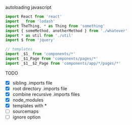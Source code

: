 autoloading
javascript

```js
import React from 'react'
import _ from 'lodash'
import TheThing, * as Thing from 'something'
import { someMethod, anotherMethod } from './whatever'
import * as util from './util'
import $ from 'jquery'

// templates
import _$1_ from 'components/*'
import _$1_Page from 'components/pages/*'
import _$1__$2_Page from 'components/app/*/pages/*'
```

TODO

- [x] sibling .imports file
- [x] root directory .imports file
- [x] combine recursive .imports files
- [x] node_modules
- [x] templates with *
- [ ] sourcemaps
- [ ] ignore option
